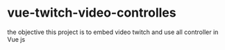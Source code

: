 # vue-twitch-video-controlles
the objective this project is to embed video twitch and use all controller in Vue js
